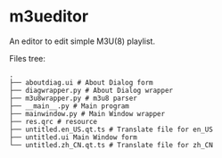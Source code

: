 # m3ueditor
An editor to edit simple M3U(8) playlist.

Files tree:
```
.
├── aboutdiag.ui # About Dialog form
├── diagwrapper.py # About Dialog wrapper
├── m3u8wrapper.py # m3u8 parser
├── __main__.py # Main program
├── mainwindow.py # Main Window wrapper
├── res.qrc # resource
├── untitled.en_US.qt.ts # Translate file for en_US
├── untitled.ui Main Window form
└── untitled.zh_CN.qt.ts # Translate file for zh_CN
```
